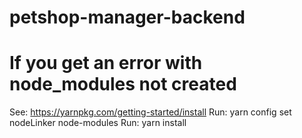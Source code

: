 # petshop-manager-backend

# If you get an error with node_modules not created

See: https://yarnpkg.com/getting-started/install
Run: yarn config set nodeLinker node-modules
Run: yarn install
